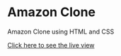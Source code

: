 # Amazon Clone
Amazon Clone using HTML and CSS

[Click here to see the live view](https://nandiniinj.github.io/AmazonClone/)
